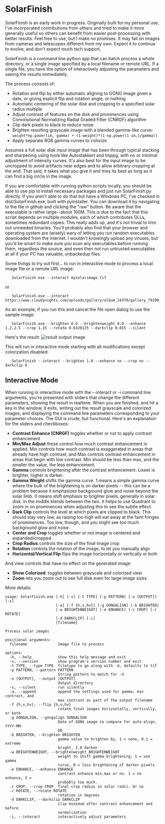 # SolarFinish
SolarFinish is an early work in progress. Originally built for my personal use, I've incorporated contributions from others and tried to make it more generally useful so others can benefit from easier post-processing with better results. Feel free to use, but I make no promises. It may fail on images from cameras and telescopes different from my own. Expect it to continue to evolve, and don't expect much tech support.

SolarFinish is a command line python app that can batch process a whole directory, or a single image specified by a local filename or remote URL. If a single file, you have the option of interactively adjusting the parameters and seeing the results immediately.

The process consists of:
- Rotation and flip by either automatic aligning to GONG image given a date, or giving explicit flip and rotation angle, or nothing
- Automatic centering of the solar disk and cropping to a specified solar radius multiple
- Adjust contrast of features on the disk and prominences using Convolutional Normalizing Radial Graded Filter (CNRGF) algorithm
- Clip dark pixels to black to reduce noise
- Brighten resulting grayscale image with a blended gamma-like curve: `weight*np.power(im, gamma) + (1-weight)*(1-np.power(1-im,1/gamma))`
- Apply separate RGB gamma curves to colorize

Assumes a full solar disk input image that has been through typical stacking and sharpening using tools like Autostakkert and Imppg, with no or minimal adjustment of intensity curves. It's also best for the input image to be uncropped to avoid artifacts near edges and to allow arbitrary cropping at the end. That said, it takes what you give it and tries its best as long as it can find a big circle in the image.

If you are comfortable with running python scripts locally, you should be able to use pip to install necessary packages and just run SolarFinish.py directly. If you aren't able to do that but have a Windows PC, I've checked in dist/SolarFinish.exe, built with pyinstaller. You can download it by navigating to the file in github and clicking the "raw" button. Be aware that the executable is rather large--about 100M. This is due to the fact that this script depends on multiple modules, each of which contributes DLLs, sometimes redundant copies. This really adds up, and it's not trivial to trim out unneeded binaries. You'll probably also find that your browser and operating system are (wisely) wary of letting you run random executables downloaded from the internet. I wouldn't knowingly upload any viruses, but you'd be smart to make sure you scan any executables before running them, regardless the source, and even then not run untrusted executables at all if your PC has valuable, unbackedup files.

Some things to try out first... to run in interactive mode to process a local image file or a remote URL image:
```
   SolarFinish.exe --interact mysolarimage.tif
```
or
```
   SolarFinish.exe --interact https://www.cloudynights.com/uploads/gallery/album_24370/gallery_79290_24370_2225872.png
```

As an example, if you run this and cancel the file open dialog to use the sample image:
```
   SolarFinish.exe --brighten 0.6 --brightenweight 0.0 --enhance 1.2,2.5 --crop 1.15 --rotate 0.6328125 --darkclip 0.015 --silent
```
Here's the result:
![result output image](examples/2023-09-09-Lunt50DS-enhancedcolor.png)

This will run in interactive mode starting with all modifications except colorization disabled:
```
   SolarFinish --interact --brighten 1.0 --enhance no --crop no --darkclip 0
```

## Interactive Mode
When running in interactive mode with the --interact or -i command line arguments, you're presented with sliders that change the different parameters, showing the result in realtime. When you are finished, and hit a key in the window, it exits, writing out the result grayscale and colorized images, and displaying the command line parameters corresponding to your parameter choices. The GUI is crude, but functional. Here's an explanation for the sliders and checkboxes:
- **Contrast Enhance (CNRGF)** toggles whether or not to apply contrast enhancement
- **Min/Max Adjust** these control how much contrast enhancement is applied. Min controls how much contrast is exaggerated in areas that already have high contrast, and Max controls contrast enhancement in areas that begin with low contrast. Min should be less than max, and the smaller the value, the less enhancement.
- **Gamma** controls brightening after the contrast enhancement. Lower is brighter, higher is darker.
- **Gamma Weight** shifts the gamma curve. 1 means a simple gamma curve where the bulk of the brightening is on darker pixels -- this can be a problem because it emphasizes background glow and noise beyond the solar limb. 0 means shift emphasis to brighter pixels, generally in solar disk. In the middle blends between the two. It helps to use Quadrant to zoom in on prominences when adjusting this to see the subtle effect.
- **Dark Clip** controls the level at which pixels are clipped to black. This should stay very low, as raising too high will eat away at the faint fringes of prominences. Too low, though, and you might see too much background glow and noise.
- **Center and Crop** toggles whether or not image is centered and expanded/cropped
- **Crop Radius** controls the size of the final image crop
- **Rotation** controls the rotation of the image, to let you manually align
- **Horizontal/Vertical Flip** flips the image horizontally or vertically or both

And view controls that have no effect on the generated image:
- **Show Colorized**: toggles between grayscale and colorized view
- **Zoom** lets you zoom out to see full disk even for large image sizes

More details:
```
usage: SolarFinish.exe [-h] [-v] [-t TYPE] [-p PATTERN] [-o [OUTPUT]] [-s]
                       [-a] [-f {h,v,hv}] [-g GONGALIGN] [-b BRIGHTEN]
                       [-w BRIGHTENWEIGHT] [-e ENHANCE] [-c CROP] [-r ROTATE]
                       [-d DARKCLIP] [-i]
                       [filename]

Process solar images

positional arguments:
  filename              Image file to process

options:
  -h, --help            show this help message and exit
  -v, --version         show program's version number and exit
  -t TYPE, --type TYPE  filetype to go along with -d, defaults to tif
  -p PATTERN, --pattern PATTERN
                        String pattern to match for -d
  -o [OUTPUT], --output [OUTPUT]
                        Output directory
  -s, --silent          run silently
  -a, --append          append the settings used for gamma, min contrast, and
                        max contrast as part of the output filename
  -f {h,v,hv}, --flip {h,v,hv}
                        rotate final images horizontally, vertically, or both
  -g GONGALIGN, --gongalign GONGALIGN
                        Date of GONG image to compare for auto-align, YYYY-MM-
                        DD
  -b BRIGHTEN, --brighten BRIGHTEN
                        gamma value to brighten by, 1 = none, 0.1 = extreme
                        bright, 2.0 darken
  -w BRIGHTENWEIGHT, --brightenweight BRIGHTENWEIGHT
                        weight to shift gamma brightening, 1 = use gamma
                        curve, 0 = less brightening of darker pixels
  -e ENHANCE, --enhance ENHANCE
                        contrast enhance min,max or no. 1 = no enhance, 5 =
                        probably too much.
  -c CROP, --crop CROP  final crop radius in solar radii. Or no
  -r ROTATE, --rotate ROTATE
                        rotation in degrees
  -d DARKCLIP, --darkclip DARKCLIP
                        clip minimum after contrast enhancement and before
                        normalization
  -i, --interact        interactively adjust parameters
```
